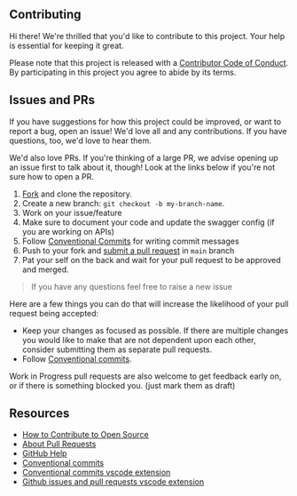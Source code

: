 ## Contributing

[fork]: /fork
[pr]: /compare
[code-of-conduct]: CODE_OF_CONDUCT.md

Hi there! We're thrilled that you'd like to contribute to this project. Your help is essential for keeping it great.

Please note that this project is released with a [Contributor Code of Conduct][code-of-conduct]. By participating in this project you agree to abide by its terms.

## Issues and PRs

If you have suggestions for how this project could be improved, or want to report a bug, open an issue! We'd love all and any contributions. If you have questions, too, we'd love to hear them.

We'd also love PRs. If you're thinking of a large PR, we advise opening up an issue first to talk about it, though! Look at the links below if you're not sure how to open a PR.

1. [Fork][fork] and clone the repository.
1. Create a new branch: `git checkout -b my-branch-name`.
1. Work on your issue/feature
1. Make sure to document your code and update the swagger config (if you are working on APIs)
1. Follow [Conventional Commits](https://www.conventionalcommits.org/en/v1.0.0/) for writing commit messages
1. Push to your fork and [submit a pull request][pr] in `main` branch
1. Pat your self on the back and wait for your pull request to be approved and merged.

> If you have any questions feel free to raise a new issue

Here are a few things you can do that will increase the likelihood of your pull request being accepted:

-   Keep your changes as focused as possible. If there are multiple changes you would like to make that are not dependent upon each other, consider submitting them as separate pull requests.
-   Follow [Conventional commits](https://www.conventionalcommits.org/en/v1.0.0/).

Work in Progress pull requests are also welcome to get feedback early on, or if there is something blocked you. (just mark them as draft)

## Resources

-   [How to Contribute to Open Source](https://opensource.guide/how-to-contribute/)
-   [About Pull Requests](https://help.github.com/articles/about-pull-requests/)
-   [GitHub Help](https://help.github.com)
-   [Conventional commits](https://www.conventionalcommits.org/en/v1.0.0/)
-   [Conventional commits vscode extension](https://marketplace.visualstudio.com/items?itemName=vivaxy.vscode-conventional-commits)
-   [Github issues and pull requests vscode extension](https://marketplace.visualstudio.com/items?itemName=GitHub.vscode-pull-request-github)
